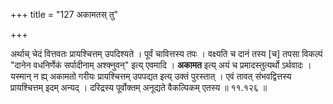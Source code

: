 +++
title = "127 अकामतस् तु"

+++

अर्थाच् चेदं वित्तवतः प्रायश्चित्तम् उपदिश्यते । पूर्वं चावित्तस्य तपः । वक्ष्यति च दानं तस्य [च] तपसा विकल्पं "दानेन वधनिर्णेकं सर्पादीनाम् अश्क्नुवन्" इत्य् एवमादि । **अकामत** इत्य् अयं च प्रमादस्तुत्यर्थो ऽर्थवादः । यस्मान् न ह्य् अकामतो गरीयः प्रायश्चित्तम् उपपद्यत इत्य् उक्तं पुरस्तात् । एवं तावत् संभवद्वित्तस्य प्रायश्चित्तम् इदम् अन्यद् । दरिद्रस्य पूर्वोक्तम् अनूद्यते वैकल्पिकम् एतस्य ॥ ११.१२६ ॥